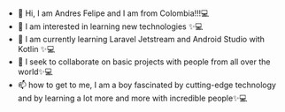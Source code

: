 - 👋 Hi, I am Andres Felipe and I am from Colombia!!!💻
- 👀 I am interested in learning new technologies ✨💻
- 🌱 I am currently learning Laravel Jetstream and Android Studio with Kotlin ✨💻
- 💞️ I seek to collaborate on basic projects with people from all over the world✨💻
- 📫 how to get to me, I am a boy fascinated by cutting-edge technology and by learning a lot more and more with incredible people✨💻

<!---
AndresFelipe077/AndresFelipe077 is a ✨ special ✨ repository!!! 💻
--->
